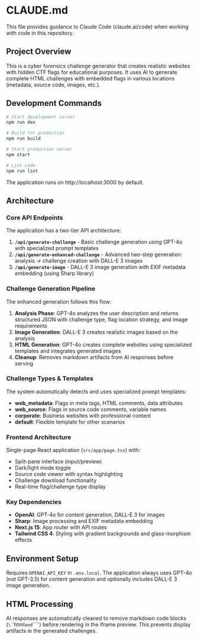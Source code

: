 # CLAUDE.md

This file provides guidance to Claude Code (claude.ai/code) when working with code in this repository.

## Project Overview

This is a cyber forensics challenge generator that creates realistic websites with hidden CTF flags for educational purposes. It uses AI to generate complete HTML challenges with embedded flags in various locations (metadata, source code, images, etc.).

## Development Commands

```bash
# Start development server
npm run dev

# Build for production
npm run build

# Start production server
npm start

# Lint code
npm run lint
```

The application runs on http://localhost:3000 by default.

## Architecture

### Core API Endpoints

The application has a two-tier API architecture:

1. **`/api/generate-challenge`** - Basic challenge generation using GPT-4o with specialized prompt templates
2. **`/api/generate-enhanced-challenge`** - Advanced two-step generation: analysis → challenge creation with DALL-E 3 images
3. **`/api/generate-image`** - DALL-E 3 image generation with EXIF metadata embedding (using Sharp library)

### Challenge Generation Pipeline

The enhanced generation follows this flow:
1. **Analysis Phase**: GPT-4o analyzes the user description and returns structured JSON with challenge type, flag location strategy, and image requirements
2. **Image Generation**: DALL-E 3 creates realistic images based on the analysis
3. **HTML Generation**: GPT-4o creates complete websites using specialized templates and integrates generated images
4. **Cleanup**: Removes markdown artifacts from AI responses before serving

### Challenge Types & Templates

The system automatically detects and uses specialized prompt templates:
- **web_metadata**: Flags in meta tags, HTML comments, data attributes
- **web_source**: Flags in source code comments, variable names
- **corporate**: Business websites with professional content
- **default**: Flexible template for other scenarios

### Frontend Architecture

Single-page React application (`src/app/page.tsx`) with:
- Split-pane interface (input/preview)
- Dark/light mode toggle
- Source code viewer with syntax highlighting
- Challenge download functionality
- Real-time flag/challenge type display

### Key Dependencies

- **OpenAI**: GPT-4o for content generation, DALL-E 3 for images
- **Sharp**: Image processing and EXIF metadata embedding
- **Next.js 15**: App router with API routes
- **Tailwind CSS 4**: Styling with gradient backgrounds and glass-morphism effects

## Environment Setup

Requires `OPENAI_API_KEY` in `.env.local`. The application always uses GPT-4o (not GPT-3.5) for content generation and optionally includes DALL-E 3 image generation.

## HTML Processing

AI responses are automatically cleaned to remove markdown code blocks (`\`\`\`html` and `\`\`\``) before rendering in the iframe preview. This prevents display artifacts in the generated challenges.